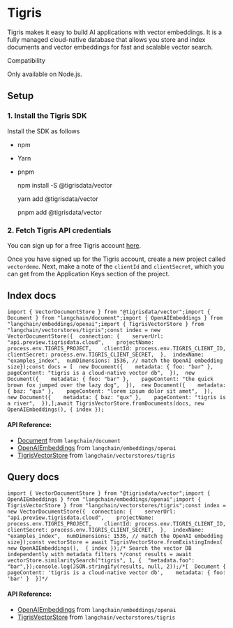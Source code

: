 Tigris
======

Tigris makes it easy to build AI applications with vector embeddings. It is a fully managed cloud-native database that allows you store and index documents and vector embeddings for fast and scalable vector search.

Compatibility

Only available on Node.js.

Setup[​](#setup "Direct link to Setup")
---------------------------------------

### 1\. Install the Tigris SDK[​](#1-install-the-tigris-sdk "Direct link to 1. Install the Tigris SDK")

Install the SDK as follows

*   npm
*   Yarn
*   pnpm

    npm install -S @tigrisdata/vector

    yarn add @tigrisdata/vector

    pnpm add @tigrisdata/vector

### 2\. Fetch Tigris API credentials[​](#2-fetch-tigris-api-credentials "Direct link to 2. Fetch Tigris API credentials")

You can sign up for a free Tigris account [here](https://console.preview.tigrisdata.cloud/signup).

Once you have signed up for the Tigris account, create a new project called `vectordemo`. Next, make a note of the `clientId` and `clientSecret`, which you can get from the Application Keys section of the project.

Index docs[​](#index-docs "Direct link to Index docs")
------------------------------------------------------

    import { VectorDocumentStore } from "@tigrisdata/vector";import { Document } from "langchain/document";import { OpenAIEmbeddings } from "langchain/embeddings/openai";import { TigrisVectorStore } from "langchain/vectorstores/tigris";const index = new VectorDocumentStore({  connection: {    serverUrl: "api.preview.tigrisdata.cloud",    projectName: process.env.TIGRIS_PROJECT,    clientId: process.env.TIGRIS_CLIENT_ID,    clientSecret: process.env.TIGRIS_CLIENT_SECRET,  },  indexName: "examples_index",  numDimensions: 1536, // match the OpenAI embedding size});const docs = [  new Document({    metadata: { foo: "bar" },    pageContent: "tigris is a cloud-native vector db",  }),  new Document({    metadata: { foo: "bar" },    pageContent: "the quick brown fox jumped over the lazy dog",  }),  new Document({    metadata: { baz: "qux" },    pageContent: "lorem ipsum dolor sit amet",  }),  new Document({    metadata: { baz: "qux" },    pageContent: "tigris is a river",  }),];await TigrisVectorStore.fromDocuments(docs, new OpenAIEmbeddings(), { index });

#### API Reference:

*   [Document](/docs/api/document/classes/Document) from `langchain/document`
*   [OpenAIEmbeddings](/docs/api/embeddings_openai/classes/OpenAIEmbeddings) from `langchain/embeddings/openai`
*   [TigrisVectorStore](/docs/api/vectorstores_tigris/classes/TigrisVectorStore) from `langchain/vectorstores/tigris`

Query docs[​](#query-docs "Direct link to Query docs")
------------------------------------------------------

    import { VectorDocumentStore } from "@tigrisdata/vector";import { OpenAIEmbeddings } from "langchain/embeddings/openai";import { TigrisVectorStore } from "langchain/vectorstores/tigris";const index = new VectorDocumentStore({  connection: {    serverUrl: "api.preview.tigrisdata.cloud",    projectName: process.env.TIGRIS_PROJECT,    clientId: process.env.TIGRIS_CLIENT_ID,    clientSecret: process.env.TIGRIS_CLIENT_SECRET,  },  indexName: "examples_index",  numDimensions: 1536, // match the OpenAI embedding size});const vectorStore = await TigrisVectorStore.fromExistingIndex(  new OpenAIEmbeddings(),  { index });/* Search the vector DB independently with metadata filters */const results = await vectorStore.similaritySearch("tigris", 1, {  "metadata.foo": "bar",});console.log(JSON.stringify(results, null, 2));/*[  Document {    pageContent: 'tigris is a cloud-native vector db',    metadata: { foo: 'bar' }  }]*/

#### API Reference:

*   [OpenAIEmbeddings](/docs/api/embeddings_openai/classes/OpenAIEmbeddings) from `langchain/embeddings/openai`
*   [TigrisVectorStore](/docs/api/vectorstores_tigris/classes/TigrisVectorStore) from `langchain/vectorstores/tigris`